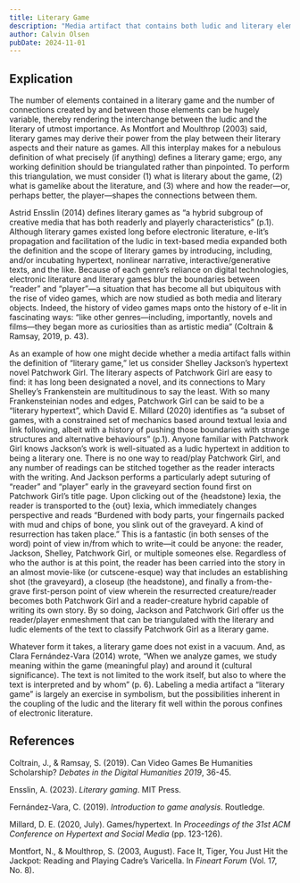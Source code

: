 ```yaml
---
title: Literary Game
description: "Media artifact that contains both ludic and literary elements"
author: Calvin Olsen
pubDate: 2024-11-01
---
```

## Explication

The number of elements contained in a literary game and the number of connections created by and between those elements can be hugely variable, thereby rendering the interchange between the ludic and the literary of utmost importance. As Montfort and Moulthrop (2003) said, literary games may derive their power from the play between their literary aspects and their nature as games. All this interplay makes for a nebulous definition of what precisely (if anything) defines a literary game; ergo, any working definition should be triangulated rather than pinpointed. To perform this triangulation, we must consider (1) what is literary about the game, (2) what is gamelike about the literature, and (3) where and how the reader—or, perhaps better, the player—shapes the connections between them.

Astrid Ensslin (2014) defines literary games as “a hybrid subgroup of creative media that has both readerly and playerly characteristics” (p.1). Although literary games existed long before electronic literature, e-lit’s propagation and facilitation of the ludic in text-based media expanded both the definition and the scope of literary games by introducing, including, and/or incubating hypertext, nonlinear narrative, interactive/generative texts, and the like. Because of each genre’s reliance on digital technologies, electronic literature and literary games blur the boundaries between “reader” and “player”—a situation that has become all but ubiquitous with the rise of video games, which are now studied as both media and literary objects. Indeed, the history of video games maps onto the history of e-lit in fascinating ways: “like other genres—including, importantly, novels and films—they began more as curiosities than as artistic media” (Coltrain & Ramsay, 2019, p. 43).

As an example of how one might decide whether a media artifact falls within the definition of “literary game,” let us consider Shelley Jackson’s hypertext novel Patchwork Girl. The literary aspects of Patchwork Girl are easy to find: it has long been designated a novel, and its connections to Mary Shelley’s Frankenstein are multitudinous to say the least. With so many Frankensteinian nodes and edges, Patchwork Girl can be said to be a “literary hypertext”, which David E. Millard (2020) identifies as “a subset of games, with a constrained set of mechanics based around textual lexia and link following, albeit with a history of pushing those boundaries with strange structures and alternative behaviours” (p.1). Anyone familiar with Patchwork Girl knows Jackson’s work is well-situated as a ludic hypertext in addition to being a literary one. There is no one way to read/play Patchwork Girl, and any number of readings can be stitched together as the reader interacts with the writing. And Jackson performs a particularly adept suturing of “reader” and “player” early in the graveyard section found first on Patchwork Girl’s title page. Upon clicking out of the {headstone} lexia, the reader is transported to the {out} lexia, which immediately changes perspective and reads “Burdened with body parts, your fingernails packed with mud and chips of bone, you slink out of the graveyard. A kind of resurrection has taken place.” This is a fantastic (in both senses of the word) point of view in/from which to write—it could be anyone: the reader, Jackson, Shelley, Patchwork Girl, or multiple someones else. Regardless of who the author is at this point, the reader has been carried into the story in an almost movie-like (or cutscene-esque) way that includes an establishing shot (the graveyard), a closeup (the headstone), and finally a from-the-grave first-person point of view wherein the resurrected creature/reader becomes both Patchwork Girl and a reader-creature hybrid capable of writing its own story. By so doing, Jackson and Patchwork Girl offer us the reader/player enmeshment that can be triangulated with the literary and ludic elements of the text to classify Patchwork Girl as a literary game.

Whatever form it takes, a literary game does not exist in a vacuum. And, as Clara Fernández-Vara (2014) wrote, “When we analyze games, we study meaning within the game (meaningful play) and around it (cultural significance). The text is not limited to the work itself, but also to where the text is interpreted and by whom” (p. 6). Labeling a media artifact a “literary game” is largely an exercise in symbolism, but the possibilities inherent in the coupling of the ludic and the literary fit well within the porous confines of electronic literature.

## References

Coltrain, J., & Ramsay, S. (2019). Can Video Games Be Humanities Scholarship? *Debates in the Digital Humanities 2019*, 36-45.

Ensslin, A. (2023). *Literary gaming*. MIT Press.

Fernández-Vara, C. (2019). *Introduction to game analysis*. Routledge.

Millard, D. E. (2020, July). Games/hypertext. In *Proceedings of the 31st ACM Conference on Hypertext and Social Media* (pp. 123-126).

Montfort, N., & Moulthrop, S. (2003, August). Face It, Tiger, You Just Hit the Jackpot: Reading and Playing Cadre’s Varicella. In *Fineart Forum* (Vol. 17, No. 8). 